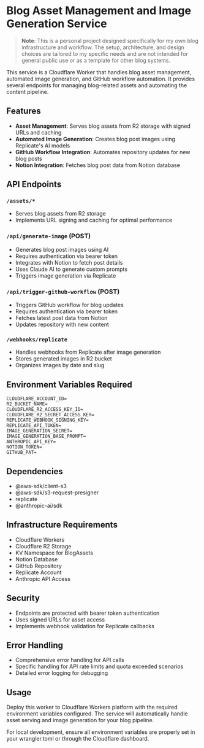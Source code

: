 # Blog Asset Management and Image Generation Service

> **Note**: This is a personal project designed specifically for my own blog infrastructure and workflow. The setup, architecture, and design choices are tailored to my specific needs and are not intended for general public use or as a template for other blog systems.

This service is a Cloudflare Worker that handles blog asset management, automated image generation, and GitHub workflow automation. It provides several endpoints for managing blog-related assets and automating the content pipeline.

## Features

- **Asset Management**: Serves blog assets from R2 storage with signed URLs and caching
- **Automated Image Generation**: Creates blog post images using Replicate's AI models
- **GitHub Workflow Integration**: Automates repository updates for new blog posts
- **Notion Integration**: Fetches blog post data from Notion database

## API Endpoints

### `/assets/*`
- Serves blog assets from R2 storage
- Implements URL signing and caching for optimal performance

### `/api/generate-image` (POST)
- Generates blog post images using AI
- Requires authentication via bearer token
- Integrates with Notion to fetch post details
- Uses Claude AI to generate custom prompts
- Triggers image generation via Replicate

### `/api/trigger-github-workflow` (POST)
- Triggers GitHub workflow for blog updates
- Requires authentication via bearer token
- Fetches latest post data from Notion
- Updates repository with new content

### `/webhooks/replicate`
- Handles webhooks from Replicate after image generation
- Stores generated images in R2 bucket
- Organizes images by date and slug

## Environment Variables Required

```env
CLOUDFLARE_ACCOUNT_ID=
R2_BUCKET_NAME=
CLOUDFLARE_R2_ACCESS_KEY_ID=
CLOUDFLARE_R2_SECRET_ACCESS_KEY=
REPLICATE_WEBHOOK_SIGNING_KEY=
REPLICATE_API_TOKEN=
IMAGE_GENERATION_SECRET=
IMAGE_GENERATION_BASE_PROMPT=
ANTHROPIC_API_KEY=
NOTION_TOKEN=
GITHUB_PAT=
```

## Dependencies

- @aws-sdk/client-s3
- @aws-sdk/s3-request-presigner
- replicate
- @anthropic-ai/sdk

## Infrastructure Requirements

- Cloudflare Workers
- Cloudflare R2 Storage
- KV Namespace for BlogAssets
- Notion Database
- GitHub Repository
- Replicate Account
- Anthropic API Access

## Security

- Endpoints are protected with bearer token authentication
- Uses signed URLs for asset access
- Implements webhook validation for Replicate callbacks

## Error Handling

- Comprehensive error handling for API calls
- Specific handling for API rate limits and quota exceeded scenarios
- Detailed error logging for debugging

## Usage

Deploy this worker to Cloudflare Workers platform with the required environment variables configured. The service will automatically handle asset serving and image generation for your blog pipeline.

For local development, ensure all environment variables are properly set in your wrangler.toml or through the Cloudflare dashboard.
